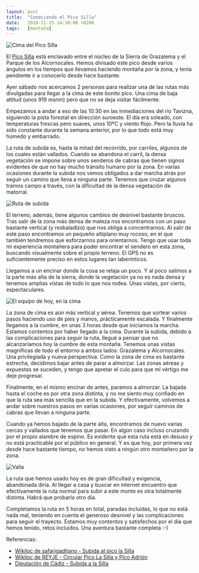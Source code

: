 ```yaml
---
layout: post
title:  "Conociendo el Pico Silla"
date:   2018-11-25 14:30:00 +0200
tags:	[montaña]
---
```


![Cima del Pico Silla][cima]

El [Pico Silla][wiki_silla] está enclavado entre el núcleo de la Sierra
de Grazalema y el Parque de los Alcornocales. Hemos divisado este pico desde
varios ángulos en los tiempos que llevamos haciendo montaña por la zona, y
tenía pendiente ir a conocerlo desde hace bastante.

Ayer sábado nos acercamos 2 personas para realizar una de las rutas más
divulgadas para llegar a la cima de este bonito pico. Una cima de baja altitud
(unos 919 msnm) pero que no se deja visitar fácilmente.

<!--more-->

Empezamos a andar a eso de las 10:30 en las inmediaciones del rio Tavizna,
siguiendo la pista forestal en dirección suroeste. El día era soleado,
con temperaturas frescas pero suaves, unos 10ºC y viento flojo. Pero la lluvia
ha sido constante durante la semana anterior, por lo que todo está muy húmedo y
embarrado.

La ruta de subida es, hasta la mitad del recorrido, por carriles, algunos de
los cuales están vallados. Cuando se abandona el carril, la densa vegetación
se impone sobre unos senderos de cabras que tienen signos evidentes de que no
hay mucho tránsito humano por la zona. En varias ocasiones durante la subida
nos vemos obligados a dar marcha atrás por seguir un camino que lleva a ninguna
parte. Tenemos que cruzar algunos tramos campo a través, con la dificultad de
la densa vegetación de matorral.

![Ruta de subida][ruta]

El terreno, además, tiene algunos cambios de desnivel bastante bruscos. Tras
salir de la zona más densa de maleza nos encontramos con un paso bastante
vertical (y resbaladizo) que nos obliga a concentrarnos. Al salir de este paso
encontramos un pequeño altiplano muy rocoso, en el que también tendremos que
esforzarnos para orientarnos. Tengo que usar toda mi experiencia montañera
para poder encontrar el sendero en esta zona, buscando visualmente sobre el
propio terreno. El GPS no es suficientemente preciso en estos lugares tan
laberínticos.

Llegamos a un encinar donde la cosa se relaja un poco. Y al poco salimos a la
parte más alta de la sierra, donde la vegetación ya no es nada densa y tenemos
amplias vistas de todo lo que nos rodea. Unas vistas, por cierto,
espectaculares.

![El equipo de hoy, en la cima][equipo]

La zona de cima es aún más vertical y aérea. Tenemos que sortear varios pasos
haciendo uso de pies y manos, prácticamente escalada. Y finalmente llegamos a
la cumbre, en unas 3 horas desde que iniciamos la marcha.
Estamos contentos por haber llegado a la cima. Durante la
subida, debido a las complicaciones para seguir la ruta, llegué a pensar que no
alcanzaríamos hoy la cumbre de esta montaña. Tenemos unas vistas magníficas de
todo el entorno a ambos lados: Grazalema y Alcornocales. Una privilegiada
y nueva perspectiva.
Como la zona de cima es bastante estrecha, decidimos bajar antes de parar a
almorzar. Las zonas aéreas y expuestas se suceden, y tengo que apretar el culo
para que mi vértigo me deje progresar. 

Finalmente, en el mismo encinar de antes, paramos a almorzar. La bajada hasta
el coche es por otra zona distinta, y no me siento muy confiado en que la ruta
sea más sencilla que en la subida. Y efectivamente, volvemos a andar sobre
nuestros pasos en varias ocasiones, por seguir caminos de cabras que llevan a
ninguna parte.

Cuando ya hemos bajado de la parte alta, encontramos de nuevo varias cercas y
vallados que tenemos que pasar. En algún caso incluso cruzando por el propio
alambre de espino. Es evidente que esta ruta está en desuso y no está
practicable por el público en general. Y es que hoy, por primera vez desde hace
bastante tiempo, no hemos visto a ningún otro montañero por la zona.

![Valla][valla]

La ruta que hemos usado hoy es de gran dificultad y exigencia, abandonada
diría. Al llegar a casa y buscar en internet encuentro que efectivamente la
ruta normal para subir a este monte es otra totalmente distinta. Habrá que
probarla otro día.

Completamos la ruta en 5 horas en total, paradas incluidas, lo que no está nada
mal, teniendo en cuenta el generoso desnivel y las complicaciones para seguir
el trayecto. Estamos muy contentos y satisfechos por el día que hemos tenido,
retos incluidos. Una aventura bastante completa :-)

Referencias:

* [Wikiloc de safarigaditano - Subida al pico la Silla][ref1]
* [Wikiloc de REYJE - Circular Pico La Silla y Pico Adrión][ref2]
* [Diputación de Cádiz - Subida a la Silla][dipu_silla]

[wiki_silla]:	https://es.wikipedia.org/wiki/Pico_Silla
[dipu_silla]:	http://www.dipucadiz.es/desarrollo_sostenible/senderos/Subida-a-la-Silla/
[ref1]:		https://es.wikiloc.com/rutas-senderismo/subida-al-pico-la-silla-20670847
[ref2]:		https://es.wikiloc.com/rutas-senderismo/circular-pico-la-silla-y-pico-adrion-3924486
[cima]:		{{site.url}}/assets/20181125-01-silla-cima.png
[equipo]:	{{site.url}}/assets/20181125-02-silla-equipo.png
[valla]:	{{site.url}}/assets/20181125-03-silla-valla.png
[ruta]:		{{site.url}}/assets/20181125-04-silla-ruta.png
